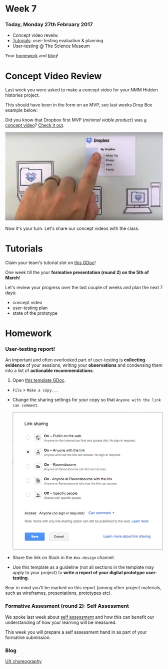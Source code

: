 # Week 7

### Today, Monday 27th February 2017

* Concept video reveiw. 
* [Tutorials](#tutorials): user-testing evaluation & planning
* User-testing @ The Science Museum

Your [homework](#homework) and [blog](#blog)!

# Concept Video Review

Last week you were asked to make a concept video for your NMM Hidden histories project. 

This should have been in the form on an MVP, see last weeks Drop Box example below: 

Did you know that Dropbox first MVP (*minimal viable product*) was [a concept video](https://techcrunch.com/2011/10/19/dropbox-minimal-viable-product/)? [Check it out](https://www.youtube.com/watch?v=w4eTR7tci6A).

[![](assets/dropbox.png)](https://www.youtube.com/watch?v=w4eTR7tci6A)

Now it's your turn. Let's share our concept videos with the class. 

# Tutorials 

Claim your team's tutorial slot on [this GDoc](https://docs.google.com/document/d/1ArfHiJFohSsvcbQ5Qtq0r6h3GZmiquCLoG7tvGKb2RQ/edit#heading=h.ntityh5wyjvt)!

One week till the your **formative presentation (round 2) on the 5th of March**!

Let's review your progress over the last couple of weeks and plan the next 7 days:

* concept video
* user-testing plan
* state of the prototype

<!--
* formative checklist
-->

# Homework

### User-testing report!

An important and often overlooked part of user-testing is **collecting evidence** of your sessions, writing your **observations** and condensing them into a list of **actionable recommendations**.

<!-- Aggregating responses should take the form of simple tallies related to either task performance (success/failure) or sentiment (like/indifferent/dislike). -->

1. Open [this template GDoc](https://docs.google.com/document/d/1XIrJQe4acdR1fNuu53qgHxd80F5V_cvm2Uh62OQ3i1M/edit?usp=sharing). 
* `File` > `Make a copy...`
* Change the sharing settings for your copy so that `Anyone with the link can comment`.

	![](assets/gdoc-sharing.jpg)
* Share the link on Slack in the `#ux-design` channel. 
* Use this template as a guideline (not all sections in the template may apply to your project) to **write a report of your digital prototype user-testing**.

Bear in mind you'll be marked on this report (among other project materials, such as wireframes, presentations, prototypes etc). 

### Formative Assesment (round 2): Self Assessment 

We spoke last week about [self assessment](https://github.com/RavensbourneWebMedia/UX-design/tree/2018/sessions/06#intro-self-assessment-for-formative-on-5th-march-2018) and how this can benefit our understanding of how your learning will be measured. 

This week you will prepare a self assessment hand in as part of your formative submission. 

### Blog

[UX choreography](https://medium.freecodecamp.com/the-principles-of-ux-choreography-69c91c2cbc2a)